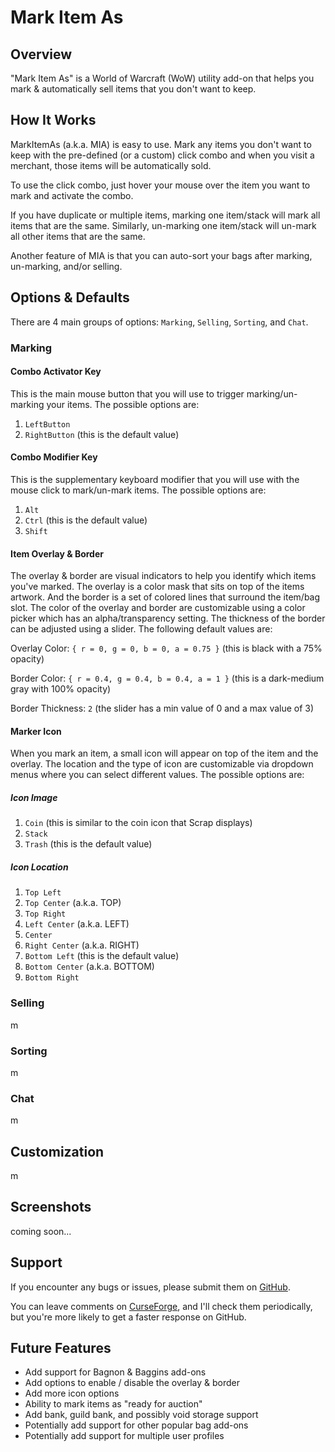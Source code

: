 # Mark Item As 

## Overview 

"Mark Item As" is a World of Warcraft (WoW) utility add-on that helps you mark & automatically sell items that you don't want to keep. 

## How It Works 

MarkItemAs (a.k.a. MIA) is easy to use. Mark any items you don't want to keep with the pre-defined (or a custom) click combo and when you visit a merchant, those items will be automatically sold. 

To use the click combo, just hover your mouse over the item you want to mark and activate the combo. 

If you have duplicate or multiple items, marking one item/stack will mark all items that are the same. Similarly, un-marking one item/stack will un-mark all other items that are the same. 

Another feature of MIA is that you can auto-sort your bags after marking, un-marking, and/or selling. 

## Options & Defaults 

There are 4 main groups of options: `Marking`, `Selling`, `Sorting`, and `Chat`. 

### Marking 

#### Combo Activator Key 

This is the main mouse button that you will use to trigger marking/un-marking your items. The possible options are:

1. `LeftButton` 
2. `RightButton` (this is the default value) 

#### Combo Modifier Key 

This is the supplementary keyboard modifier that you will use with the mouse click to mark/un-mark items. The possible options are:

1. `Alt` 
2. `Ctrl` (this is the default value) 
3. `Shift` 

#### Item Overlay & Border 

The overlay & border are visual indicators to help you identify which items you've marked. The overlay is a color mask that sits on top of the items artwork. And the border is a set of colored lines that surround the item/bag slot. The color of the overlay and border are customizable using a color picker which has an alpha/transparency setting. The thickness of the border can be adjusted using a slider. The following default values are:

Overlay Color:  `{ r = 0, g = 0, b = 0, a = 0.75 }` (this is black with a 75% opacity) 

Border Color:  `{ r = 0.4, g = 0.4, b = 0.4, a = 1 }` (this is a dark-medium gray with 100% opacity) 

Border Thickness: `2` (the slider has a min value of 0 and a max value of 3) 

#### Marker Icon 

When you mark an item, a small icon will appear on top of the item and the overlay. The location and the type of icon are customizable via dropdown menus where you can select different values. The possible options are: 

##### Icon Image 

1. `Coin` (this is similar to the coin icon that Scrap displays) 
2. `Stack` 
3. `Trash` (this is the default value) 

##### Icon Location 

1. `Top Left` 
2. `Top Center` (a.k.a. TOP) 
3. `Top Right` 
4. `Left Center` (a.k.a. LEFT) 
5. `Center` 
6. `Right Center` (a.k.a. RIGHT) 
7. `Bottom Left` (this is the default value) 
8. `Bottom Center` (a.k.a. BOTTOM) 
9. `Bottom Right` 

### Selling 

m 

### Sorting 

m 

### Chat 

m  

## Customization 

m 

## Screenshots 

coming soon...

## Support 

If you encounter any bugs or issues, please submit them on [GitHub](https://github.com/gflujan/mark-item-as/issues). 

You can leave comments on [CurseForge](https://www.curseforge.com/wow/addons/mark-item-as), and I'll check them periodically, but you're more likely to get a faster response on GitHub. 

## Future Features 

- Add support for Bagnon & Baggins add-ons 
- Add options to enable / disable the overlay & border 
- Add more icon options 
- Ability to mark items as "ready for auction" 
- Add bank, guild bank, and possibly void storage support 
- Potentially add support for other popular bag add-ons 
- Potentially add support for multiple user profiles 

